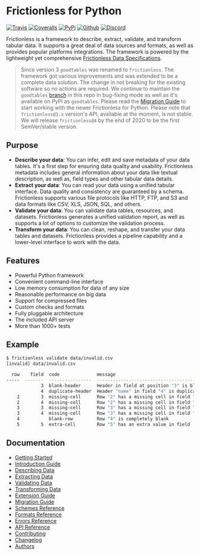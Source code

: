 # Frictionless for Python

[![Travis](https://img.shields.io/travis/frictionlessdata/frictionless-py/master.svg)](https://travis-ci.org/frictionlessdata/frictionless-py)
[![Coveralls](http://img.shields.io/coveralls/frictionlessdata/frictionless-py.svg?branch=master)](https://coveralls.io/r/frictionlessdata/frictionless-py?branch=master)
[![PyPi](https://img.shields.io/pypi/v/frictionless.svg)](https://pypi.python.org/pypi/frictionless)
[![Github](https://img.shields.io/badge/github-master-brightgreen)](https://github.com/frictionlessdata/frictionless-py)
[![Discord](https://img.shields.io/badge/chat-discord-brightgreen)](https://discord.com/channels/695635777199145130/695635777199145133)

Frictionless is a framework to describe, extract, validate, and transform tabular data. It supports a great deal of data sources and formats, as well as provides popular platforms integrations. The framework is powered by the lightweight yet comprehensive [Frictionless Data Specifications](https://specs.frictionlessdata.io/).

> Since version 3 `goodtables` was renamed to `frictionless`. The framework got various improvements and was extended to be a complete data solution. The change in not breaking for the existing software so no actions are required. We continue to maintain the `goodtables` [branch](https://github.com/frictionlessdata/goodtables-py/tree/goodtables) in this repo in bug-fixing mode as well as it's available on PyPi as `goodtables`. Please read the [Migration Guide](https://github.com/frictionlessdata/frictionless-py/blob/master/docs/target/migration-guide/README.md) to start working with the newer Frictionless for Python. Please note that `frictionless@3.x` version's API, available at the moment, is not stable. We will release `frictionless@4` by the end of 2020 to be the first SemVer/stable version.

## Purpose

- **Describe your data**: You can infer, edit and save metadata of your data tables. It's a first step for ensuring data quality and usability. Frictionless metadata includes general information about your data like textual description, as well as, field types and other tabular data details.
- **Extract your data**: You can read your data using a unified tabular interface. Data quality and consistency are guaranteed by a schema. Frictionless supports various file protocols like HTTP, FTP, and S3 and data formats like CSV, XLS, JSON, SQL, and others.
- **Validate your data**: You can validate data tables, resources, and datasets. Frictionless generates a unified validation report, as well as supports a lot of options to customize the validation process.
- **Transform your data**: You can clean, reshape, and transfer your data tables and datasets. Frictionless provides a pipeline capability and a lower-level interface to work with the data.

## Features

- Powerful Python framework
- Convenient command-line interface
- Low memory consumption for data of any size
- Reasonable performance on big data
- Support for compressed files
- Custom checks and formats
- Fully pluggable architecture
- The included API server
- More than 1000+ tests

## Example

```bash
$ frictionless validate data/invalid.csv
[invalid] data/invalid.csv

  row    field  code              message
-----  -------  ----------------  --------------------------------------------
             3  blank-header      Header in field at position "3" is blank
             4  duplicate-header  Header "name" in field "4" is duplicated
    2        3  missing-cell      Row "2" has a missing cell in field "field3"
    2        4  missing-cell      Row "2" has a missing cell in field "name2"
    3        3  missing-cell      Row "3" has a missing cell in field "field3"
    3        4  missing-cell      Row "3" has a missing cell in field "name2"
    4           blank-row         Row "4" is completely blank
    5        5  extra-cell        Row "5" has an extra value in field  "5"
```

## Documentation

- [Getting Started](https://github.com/frictionlessdata/frictionless-py/blob/master/docs/target/getting-started/README.md)
- [Introduction Guide](https://github.com/frictionlessdata/frictionless-py/blob/master/docs/target/introduction-guide/README.md)
- [Describing Data](https://github.com/frictionlessdata/frictionless-py/blob/master/docs/target/describing-data/README.md)
- [Extracting Data](https://github.com/frictionlessdata/frictionless-py/blob/master/docs/target/extracting-data/README.md)
- [Validating Data](https://github.com/frictionlessdata/frictionless-py/blob/master/docs/target/validating-data/README.md)
- [Transforming Data](https://github.com/frictionlessdata/frictionless-py/blob/master/docs/target/transforming-data/README.md)
- [Extension Guide](https://github.com/frictionlessdata/frictionless-py/blob/master/docs/target/extension-guide/README.md)
- [Migration Guide](https://github.com/frictionlessdata/frictionless-py/blob/master/docs/target/migration-guide/README.md)
- [Schemes Reference](https://github.com/frictionlessdata/frictionless-py/blob/master/docs/target/schemes-reference/README.md)
- [Formats Reference](https://github.com/frictionlessdata/frictionless-py/blob/master/docs/target/formats-reference/README.md)
- [Errors Reference](https://github.com/frictionlessdata/frictionless-py/blob/master/docs/target/errors-reference/README.md)
- [API Reference](https://github.com/frictionlessdata/frictionless-py/blob/master/docs/target/api-reference/README.md)
- [Contributing](https://github.com/frictionlessdata/frictionless-py/blob/master/docs/target/contributing/README.md)
- [Changelog](https://github.com/frictionlessdata/frictionless-py/blob/master/docs/target/changelog/README.md)
- [Authors](https://github.com/frictionlessdata/frictionless-py/blob/master/docs/target/authors/README.md)
